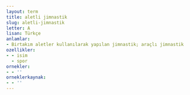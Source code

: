 ```yaml
---
layout: term
title: aletli jimnastik
slug: aletli-jimnastik
letter: A
lisan: Türkçe
anlamlar:
- Birtakım aletler kullanılarak yapılan jimnastik; araçlı jimnastik
ozellikler:
- - isim
  - spor
ornekler:
- - ''
orneklerkaynak:
- - ''
---
```

